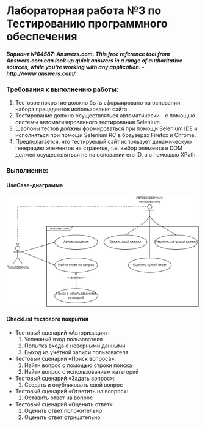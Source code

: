 # Лабораторная работа №3 по Тестированию программного обеспечения

<h4><i><b>Вариант №64587:</b> Answers.com. This free reference tool from Answers.com can look up quick answers in a range of authoritative sources, while you're working with any application. - http://www.answers.com/ </i></h4>

<h3>Требования к выполнению работы:</h3>

1. Тестовое покрытие должно быть сформировано на основании набора прецедентов использования сайта.
2. Тестирование должно осуществляться автоматически - с помощью системы автоматизированного тестирования Selenium.
3. Шаблоны тестов должны формироваться при помощи Selenium IDE и исполняться при помощи Selenium RC в браузерах Firefox и Chrome.
4. Предполагается, что тестируемый сайт использует динамическую генерацию элементов на странице, т.е. выбор элемента в DOM должен осуществляться не на основании его ID, а с помощью XPath.

<h3>Выполнение:</h3>
<h4>UseCase-диаграмма</h4>
<img alt="usecase diagram" src="diagram/tpo_lab3.drawio.png"/>

<h4>CheckList тестового покрытия</h4>

* Тестовый сценарий «Авторизация»:
  1. Успешный вход пользователя
  2. Попытка входа с неверными данными
  3. Выход из учётной записи пользователя
* Тестовый сценарий «Поиск вопроса»:
  1. Найти вопрос с помощью строки поиска
  2. Найти вопрос с использованием категорий
* Тестовый сценарий «Задать вопрос»:
  1. Создать и опубликовать свой вопрос
* Тестовый сценарий «Ответить на вопрос»:
  1. Оставить ответ на вопрос
* Тестовый сценарий «Оценить ответ»:
  1. Оценить ответ положительно
  2. Оценить ответ отрицательно
